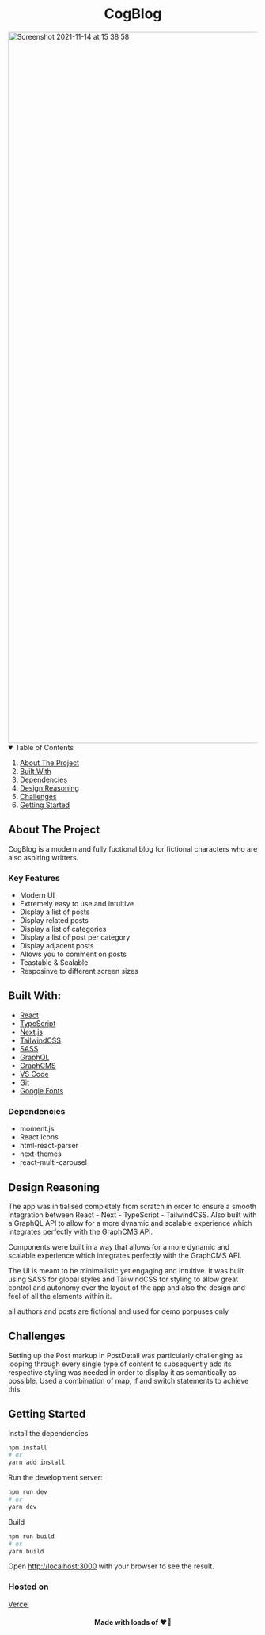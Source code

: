 <h1 align="center">CogBlog</h1>

<img width="1436" alt="Screenshot 2021-11-14 at 15 38 58" src="https://user-images.githubusercontent.com/43752457/141685864-5e5936af-42f0-4155-a951-ba7f8897e82d.png">

<!-- TABLE OF CONTENTS -->
<details open="open">
  <summary>Table of Contents</summary>
  <ol>
    <li><a href="#about-the-project">About The Project</a></li>
    <li><a href="#built-with">Built With</a></li>
    <li><a href="#dependencies">Dependencies</a></li>
    <li><a href="#design-reasoning">Design Reasoning</a></li>
    <li><a href="#challenges">Challenges</a></li>
    <li><a href="#getting-stsrted">Getting Started</a></li>
  </ol>
</details>

## About The Project

CogBlog is a modern and fully fuctional blog for fictional characters who are also aspiring writters.

### Key Features

- Modern UI
- Extremely easy to use and intuitive
- Display a list of posts
- Display related posts
- Display a list of categories
- Display a list of post per category
- Display adjacent posts
- Allows you to comment on posts
- Teastable & Scalable
- Resposinve to different screen sizes

## Built With:

- [React](https://reactjs.org/)
- [TypeScript](https://www.typescriptlang.org/)
- [Next.js](https://nextjs.org/)
- [TailwindCSS](https://tailwindcss.com/)
- [SASS](https://sass-lang.com/)
- [GraphQL](https://graphql.org/)
- [GraphCMS](https://graphcms.com/)
- [VS Code](https://code.visualstudio.com/)
- [Git](https://git-scm.com/)
- [Google Fonts](https://fonts.google.com/)

### Dependencies

- moment.js
- React Icons
- html-react-parser
- next-themes
- react-multi-carousel

## Design Reasoning

The app was initialised completely from scratch in order to ensure a smooth integration between React - Next - TypeScript - TailwindCSS. 
Also built with a GraphQL API to allow for a more dynamic and scalable experience which integrates perfectly with the GraphCMS API. 

Components were built in a way that allows for a more dynamic and scalable experience which integrates perfectly with the GraphCMS API. 

The UI is meant to be minimalistic yet engaging and intuitive. It was built using SASS for global styles and TailwindCSS for styling to allow great control and autonomy over the layout of the app and also the design and feel of all the elements within it.

<p>all authors and posts are fictional and used for demo porpuses only</p>

## Challenges

Setting up the Post markup in PostDetail was particularly challenging as looping through every single type of content to subsequently add its respective styling was needed in order to display it as semantically as possible. Used a combination of map, if and switch statements to achieve this.

## Getting Started

Install the dependencies 

```bash
npm install
# or
yarn add install
```

Run the development server:

```bash
npm run dev
# or
yarn dev
```

Build 

```bash
npm run build
# or
yarn build
```


Open [http://localhost:3000](http://localhost:3000) with your browser to see the result.

 ### Hosted on
 
  [Vercel](https://vercel.com/cogblog)

<h4 align="center">Made with loads of ❤️‍🔥</h4>
